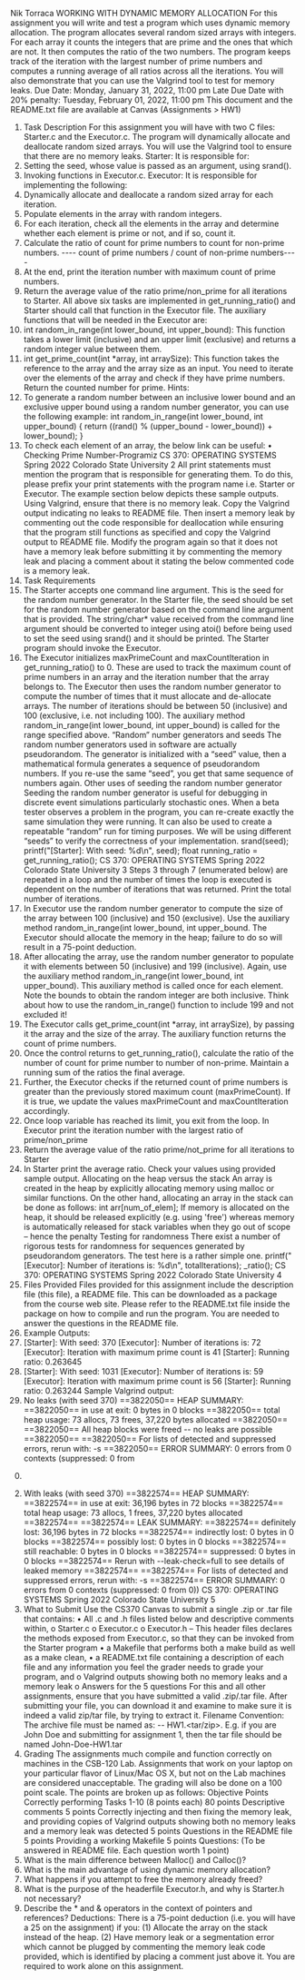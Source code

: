 Nik Torraca
WORKING WITH DYNAMIC MEMORY ALLOCATION
For this assignment you will write and test a program which uses dynamic memory allocation. The
program allocates several random sized arrays with integers. For each array it counts the integers that
are prime and the ones that which are not. It then computes the ratio of the two numbers. The program
keeps track of the iteration with the largest number of prime numbers and computes a running average
of all ratios across all the iterations. You will also demonstrate that you can use the Valgrind tool to
test for memory leaks.
Due Date: Monday, January 31, 2022, 11:00 pm
Late Due Date with 20% penalty: Tuesday, February 01, 2022, 11:00 pm
This document and the README.txt file are available at Canvas (Assignments > HW1)
1. Task Description
For this assignment you will have with two C files: Starter.c and the Executor.c. The program
will dynamically allocate and deallocate random sized arrays. You will use the Valgrind tool to
ensure that there are no memory leaks.
Starter: It is responsible for:
1. Setting the seed, whose value is passed as an argument, using srand().
2. Invoking functions in Executor.c.
Executor: It is responsible for implementing the following:
1. Dynamically allocate and deallocate a random sized array for each iteration.
2. Populate elements in the array with random integers.
3. For each iteration, check all the elements in the array and determine whether each element is
prime or not, and if so, count it.
4. Calculate the ratio of count for prime numbers to count for non-prime numbers.
---- count of prime numbers / count of non-prime numbers----
5. At the end, print the iteration number with maximum count of prime numbers.
6. Return the average value of the ratio prime/non_prime for all iterations to Starter.
All above six tasks are implemented in get_running_ratio() and Starter should call that function
in the Executor file. The auxiliary functions that will be needed in the Executor are:
1. int random_in_range(int lower_bound, int upper_bound): This function takes a lower
limit (inclusive) and an upper limit (exclusive) and returns a random integer value between
them.
2. int get_prime_count(int *array, int arraySize): This function takes the reference to
the array and the array size as an input. You need to iterate over the elements of the array and
check if they have prime numbers. Return the counted number for prime.
Hints:
1. To generate a random number between an inclusive lower bound and an exclusive upper
bound using a random number generator, you can use the following example:
int random_in_range(int lower_bound, int upper_bound)
{
return ((rand() % (upper_bound - lower_bound)) + lower_bound);
}
2. To check each element of an array, the below link can be useful:
• Checking Prime Number-Programiz
CS 370: OPERATING SYSTEMS Spring 2022 Colorado State University
2
All print statements must mention the program that is responsible for generating them. To do this,
please prefix your print statements with the program name i.e. Starter or Executor. The example
section below depicts these sample outputs.
Using Valgrind, ensure that there is no memory leak. Copy the Valgrind output indicating no leaks to
README file. Then insert a memory leak by commenting out the code responsible for deallocation while
ensuring that the program still functions as specified and copy the Valgrind output to README file.
Modify the program again so that it does not have a memory leak before submitting it by
commenting the memory leak and placing a comment about it stating the below commented code is
a memory leak.
2. Task Requirements
1. The Starter accepts one command line argument. This is the seed for the random number
generator.
In the Starter file, the seed should be set for the random number generator based on the command
line argument that is provided. The string/char* value received from the command line argument
should be converted to integer using atoi() before being used to set the seed using srand() and it
should be printed.
The Starter program should invoke the Executor.
2. The Executor initializes maxPrimeCount and maxCountIteration in get_running_ratio()
to 0. These are used to track the maximum count of prime numbers in an array and the iteration
number that the array belongs to. The Executor then uses the random number generator to
compute the number of times that it must allocate and de-allocate arrays. The number of
iterations should be between 50 (inclusive) and 100 (exclusive, i.e. not including 100). The
auxiliary method random_in_range(int lower_bound, int upper_bound) is called for the
range specified above.
“Random” number generators and seeds
The random number generators used in software are actually pseudorandom. The generator is
initialized with a “seed” value, then a mathematical formula generates a sequence of
pseudorandom numbers. If you re-use the same “seed”, you get that same sequence of
numbers again.
Other uses of seeding the random number generator
Seeding the random number generator is useful for debugging in discrete event simulations
particularly stochastic ones. When a beta tester observes a problem in the program, you can
re-create exactly the same simulation they were running. It can also be used to create a
repeatable “random” run for timing purposes.
We will be using different “seeds” to verify the correctness of your implementation.
srand(seed);
printf("[Starter]: With seed: %d\n", seed);
float running_ratio = get_running_ratio();
CS 370: OPERATING SYSTEMS Spring 2022 Colorado State University
3
Steps 3 through 7 (enumerated below) are repeated in a loop and the number of times the loop is
executed is dependent on the number of iterations that was returned. Print the total number of
iterations.
3. In Executor use the random number generator to compute the size of the array between 100
(inclusive) and 150 (exclusive). Use the auxiliary method random_in_range(int
lower_bound, int upper_bound. The Executor should allocate the memory in the heap;
failure to do so will result in a 75-point deduction.
4. After allocating the array, use the random number generator to populate it with elements
between 50 (inclusive) and 199 (inclusive). Again, use the auxiliary method
random_in_range(int lower_bound, int upper_bound). This auxiliary method is called
once for each element.
Note the bounds to obtain the random integer are both inclusive. Think about how to use the
random_in_range() function to include 199 and not excluded it!
5. The Executor calls get_prime_count(int *array, int arraySize), by passing it the array
and the size of the array. The auxiliary function returns the count of prime numbers.
6. Once the control returns to get_running_ratio(), calculate the ratio of the number of count
for prime number to number of non-prime.
Maintain a running sum of the ratios the final average.
7. Further, the Executor checks if the returned count of prime numbers is greater than the
previously stored maximum count (maxPrimeCount). If it is true, we update the values
maxPrimeCount and maxCountIteration accordingly.
8. Once loop variable has reached its limit, you exit from the loop. In Executor print the iteration
number with the largest ratio of prime/non_prime
9. Return the average value of the ratio prime/not_prime for all iterations to Starter
10. In Starter print the average ratio. Check your values using provided sample output.
Allocating on the heap versus the stack
An array is created in the heap by explicitly allocating memory using malloc or similar
functions. On the other hand, allocating an array in the stack can be done as follows:
int arr[num_of_elem];
If memory is allocated on the heap, it should be released explicitly (e.g. using 'free') whereas
memory is automatically released for stack variables when they go out of scope – hence the
penalty
Testing for randomness
There exist a number of rigorous tests for randomness for sequences generated by
pseudorandom generators. The test here is a rather simple one.
printf("[Executor]: Number of iterations is: %d\n", totalIterations);
_ratio();
CS 370: OPERATING SYSTEMS Spring 2022 Colorado State University
4
3. Files Provided
Files provided for this assignment include the description file (this file), a README file. This can be
downloaded as a package from the course web site.
Please refer to the README.txt file inside the package on how to compile and run the program. You
are needed to answer the questions in the README file.
4. Example Outputs:
1. [Starter]: With seed: 370
[Executor]: Number of iterations is: 72
[Executor]: Iteration with maximum prime count is 41
[Starter]: Running ratio: 0.263645
2. [Starter]: With seed: 1031
[Executor]: Number of iterations is: 59
[Executor]: Iteration with maximum prime count is 56
[Starter]: Running ratio: 0.263244
Sample Valgrind output:
1. No leaks (with seed 370)
==3822050== HEAP SUMMARY:
==3822050== in use at exit: 0 bytes in 0 blocks
==3822050== total heap usage: 73 allocs, 73 frees, 37,220 bytes
allocated
==3822050==
==3822050== All heap blocks were freed -- no leaks are possible
==3822050==
==3822050== For lists of detected and suppressed errors, rerun with: -s
==3822050== ERROR SUMMARY: 0 errors from 0 contexts (suppressed: 0 from
0)
2. With leaks (with seed 370)
==3822574== HEAP SUMMARY:
==3822574== in use at exit: 36,196 bytes in 72 blocks
==3822574== total heap usage: 73 allocs, 1 frees, 37,220 bytes allocated
==3822574==
==3822574== LEAK SUMMARY:
==3822574== definitely lost: 36,196 bytes in 72 blocks
==3822574== indirectly lost: 0 bytes in 0 blocks
==3822574== possibly lost: 0 bytes in 0 blocks
==3822574== still reachable: 0 bytes in 0 blocks
==3822574== suppressed: 0 bytes in 0 blocks
==3822574== Rerun with --leak-check=full to see details of leaked memory
==3822574==
==3822574== For lists of detected and suppressed errors, rerun with: -s
==3822574== ERROR SUMMARY: 0 errors from 0 contexts (suppressed: 0 from
0)) 
CS 370: OPERATING SYSTEMS Spring 2022 Colorado State University
5
5. What to Submit
Use the CS370 Canvas to submit a single .zip or .tar file that contains:
• All .c and .h files listed below and descriptive comments within,
o Starter.c
o Executor.c
o Executor.h – This header files declares the methods exposed from Executor.c, so
that they can be invoked from the Starter program
• a Makefile that performs both a make build as well as a make clean,
• a README.txt file containing a description of each file and any information you feel the grader
needs to grade your program, and
o Valgrind outputs showing both no memory leaks and a memory leak
o Answers for the 5 questions
For this and all other assignments, ensure that you have submitted a valid .zip/.tar file. After submitting
your file, you can download it and examine to make sure it is indeed a valid zip/tar file, by trying to
extract it.
Filename Convention: The archive file must be named as: <FirstName>-<LastName>-
HW1.<tar/zip>. E.g. if you are John Doe and submitting for assignment 1, then the tar file should be
named John-Doe-HW1.tar
6. Grading
The assignments much compile and function correctly on machines in the CSB-120 Lab. Assignments
that work on your laptop on your particular flavor of Linux/Mac OS X, but not on the Lab machines are
considered unacceptable.
The grading will also be done on a 100 point scale. The points are broken up as follows:
Objective Points
Correctly performing Tasks 1-10 (8 points each) 80 points
Descriptive comments 5 points
Correctly injecting and then fixing the memory leak, and providing copies of Valgrind
outputs showing both no memory leaks and a memory leak was detected
5 points
Questions in the README file 5 points
Providing a working Makefile 5 points
Questions: (To be answered in README file. Each question worth 1 point)
1. What is the main difference between Malloc() and Calloc()?
2. What is the main advantage of using dynamic memory allocation?
3. What happens if you attempt to free the memory already freed?
4. What is the purpose of the headerfile Executor.h, and why is Starter.h not necessary?
5. Describe the * and & operators in the context of pointers and references?
Deductions:
There is a 75-point deduction (i.e. you will have a 25 on the assignment) if you:
(1) Allocate the array on the stack instead of the heap.
(2) Have memory leak or a segmentation error which cannot be plugged by commenting the
memory leak code provided, which is identified by placing a comment just above it.
You are required to work alone on this assignment.
